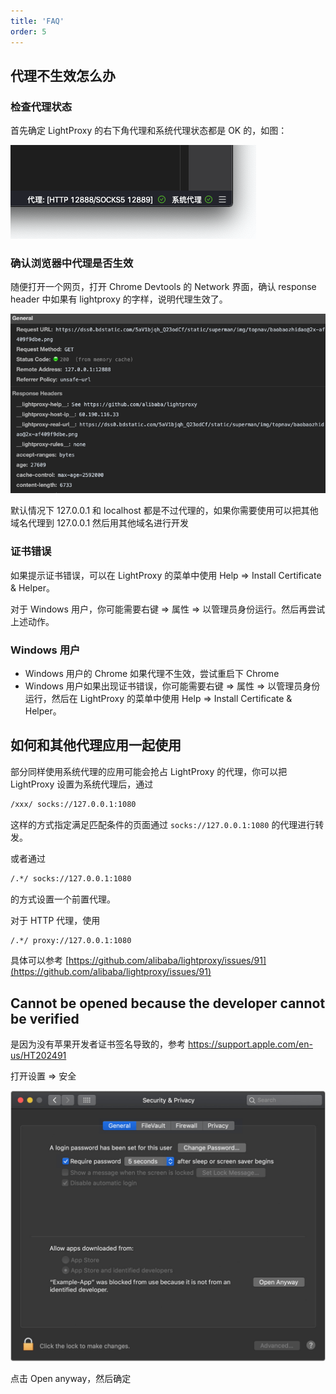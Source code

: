```yaml
---
title: 'FAQ'
order: 5
---
```


## 代理不生效怎么办

### 检查代理状态

首先确定 LightProxy 的右下角代理和系统代理状态都是 OK 的，如图：

![check-status](../imgs/check-status.png)

### 确认浏览器中代理是否生效

随便打开一个网页，打开 Chrome Devtools 的 Network 界面，确认 response header 中如果有 lightproxy 的字样，说明代理生效了。

![devtools](../imgs/devtools.png)

<Alert>默认情况下 127.0.0.1 和 localhost 都是不过代理的，如果你需要使用可以把其他域名代理到 127.0.0.1 然后用其他域名进行开发</Alert>

### 证书错误

如果提示证书错误，可以在 LightProxy 的菜单中使用 Help => Install Certificate & Helper。

<Alert>对于 Windows 用户，你可能需要右键 => 属性 => 以管理员身份运行。然后再尝试上述动作。</Alert>

### Windows 用户

- Windows 用户的 Chrome 如果代理不生效，尝试重启下 Chrome
- Windows 用户如果出现证书错误，你可能需要右键 => 属性 => 以管理员身份运行，然后在 LightProxy 的菜单中使用 Help => Install Certificate & Helper。

## 如何和其他代理应用一起使用

部分同样使用系统代理的应用可能会抢占 LightProxy 的代理，你可以把 LightProxy 设置为系统代理后，通过 

```html
/xxx/ socks://127.0.0.1:1080
```

这样的方式指定满足匹配条件的页面通过 `socks://127.0.0.1:1080` 的代理进行转发。

或者通过

```html
/.*/ socks://127.0.0.1:1080
```

的方式设置一个前置代理。


对于 HTTP 代理，使用 

```html
/.*/ proxy://127.0.0.1:1080
```

具体可以参考 [https://github.com/alibaba/lightproxy/issues/91](https://github.com/alibaba/lightproxy/issues/91)


## Cannot be opened because the developer cannot be verified

是因为没有苹果开发者证书签名导致的，参考 https://support.apple.com/en-us/HT202491

打开设置 => 安全

![img](../imgs/security-open-anyway.png)

点击 Open anyway，然后确定
